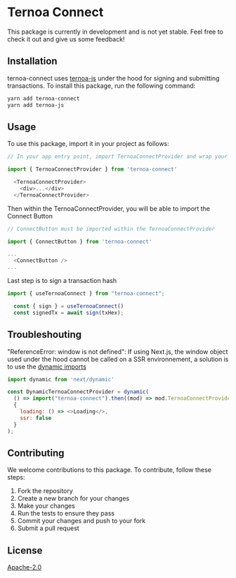 # Ternoa Connect

This package is currently in development and is not yet stable. Feel free to check it out and give us some feedback!

## Installation

ternoa-connect uses [ternoa-js]('https://github.com/capsule-corp-ternoa/ternoa-js') under the hood for signing and submitting transactions.
To install this package, run the following command:

```bash
yarn add ternoa-connect 
yarn add ternoa-js
```

## Usage

To use this package, import it in your project as follows:

```javascript
// In your app entry point, import TernoaConnectProvider and wrap your app with it

import { TernoaConnectProvider } from 'ternoa-connect'

  <TernoaConnectProvider>
    <div>...</div>
  </TernoaConnectProvider>

```

Then within the TernoaConnectProvider, you will be able to import the Connect Button

```javascript
// ConnectButton must be imported within the TernoaConnectProvider

import { ConnectButton } from 'ternoa-connect'

...
  <ConnectButton />
...

```

Last step is to sign a transaction hash

```javascript
import { useTernoaConnect } from "ternoa-connect";

  const { sign } = useTernoaConnect()
  const signedTx = await sign(txHex);

```

## Troubleshouting

"ReferenceError: window is not defined": If using Next.js, the window object used under the hood cannot be called on a SSR environnement, a solution is to use the  [dynamic imports]('https://nextjs.org/docs/advanced-features/dynamic-import')

```javascript
import dynamic from 'next/dynamic'

const DynamicTernoaConnectProvider = dynamic(
  () => import("ternoa-connect").then((mod) => mod.TernoaConnectProvider),
  {
    loading: () => <>Loading</>,
    ssr: false
  }
);
```

## Contributing

We welcome contributions to this package. To contribute, follow these steps:

1. Fork the repository
2. Create a new branch for your changes
3. Make your changes
4. Run the tests to ensure they pass
5. Commit your changes and push to your fork
6. Submit a pull request

## License

[Apache-2.0](https://www.apache.org/licenses/LICENSE-2.0.html)
